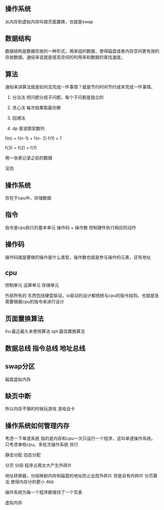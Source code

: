 # 
## 操作系统

从内存到虚拟内存叫做页面置换，也就是swap

## 数据结构
数据结构是数据存放的一种形式，用来组织数据，使得磁盘或者内存空间更有效的存放数据。通俗来说就是提高空间的利用率和数据的查找速度。

## 算法

通俗来讲算法就是如何去完成一件事情？就是节约时间节约成本完成一件事情。

1. 分治法
吧问题分成子问题，每个子问题是独立的

2. 贪心法
每次结果取最优解

3. 回溯法

4. dp
斐波那契数列

f(n) = f(n-1) + f(n- 2)
f(1) = 1

f(3) = f(2) + f(1)

用一张表记录之前的数据 


没劲


## 操作系统

存在于cpu中，存储数据

## 指令

指令是cpu执行的基本单元
操作码 + 操作数 
控制硬件执行相应的动作

## 操作码

操作码就是要做的操作是什么类型，操作数也就是参与操作的元素，还有地址

## cpu

控制单元
运算单元
存储单元

外部所有的 东西包括硬盘驱动，io驱动的设计都统统与cpu的指令挂钩，也就是急需要根据cpu的指令来进行设计

## 页面置换算法
lru:最近最久未使用算法
opt:最佳置换算法 

## 数据总线 指令总线 地址总线

## swap分区
磁盘虚拟内存

## 缺页中断
所以内存不够的时候玩游戏 游戏会卡

## 操作系统如何管理内存
考虑一下单道系统
指的是内存和cpu一次只运行一个程序，这叫单道操作系统。只考虑单核cpu。多批次操作系统 并行 

静态分配 动态分配

分页 分段
程序占用太大产生外碎片

地址转换器，分段映射内存和磁盘的地址防止出现外碎片 但是会有内碎片
分页算法 使得内存分的更小 4kb

操作系统为每一个程序都维持了一个页表

虚拟内存
